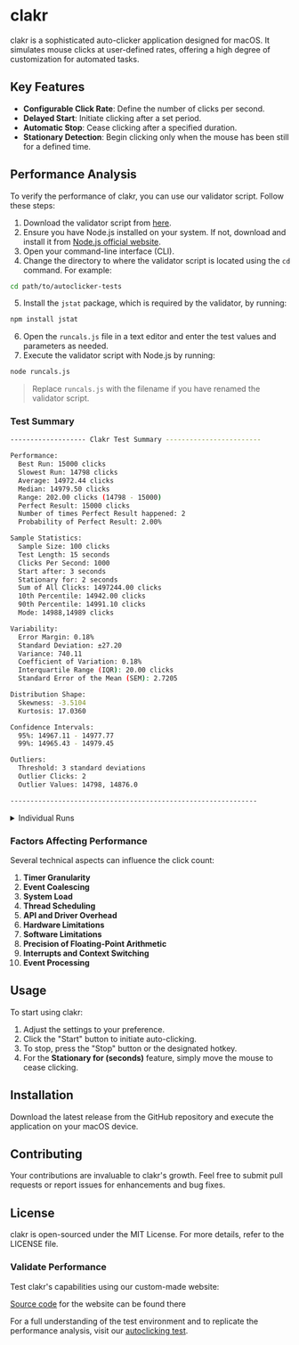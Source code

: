 # clakr

clakr is a sophisticated auto-clicker application designed for macOS. It simulates mouse clicks at user-defined rates, offering a high degree of customization for automated tasks.

## Key Features

- **Configurable Click Rate**: Define the number of clicks per second.
- **Delayed Start**: Initiate clicking after a set period.
- **Automatic Stop**: Cease clicking after a specified duration.
- **Stationary Detection**: Begin clicking only when the mouse has been still for a defined time.

## Performance Analysis

To verify the performance of clakr, you can use our validator script. Follow these steps:

1. Download the validator script from [here](autoclicker-tests/validator/runcals.js).
2. Ensure you have Node.js installed on your system. If not, download and install it from [Node.js official website](https://nodejs.org/).
3. Open your command-line interface (CLI).
4. Change the directory to where the validator script is located using the `cd` command. For example:

```sh
cd path/to/autoclicker-tests
```

5. Install the `jstat` package, which is required by the validator, by running:

```sh
npm install jstat
```

6. Open the `runcals.js` file in a text editor and enter the test values and parameters as needed.
7. Execute the validator script with Node.js by running:

```sh
node runcals.js
```

> Replace `runcals.js` with the filename if you have renamed the validator script.

### Test Summary

```sh
------------------- Clakr Test Summary ------------------------

Performance:
  Best Run: 15000 clicks
  Slowest Run: 14798 clicks
  Average: 14972.44 clicks
  Median: 14979.50 clicks
  Range: 202.00 clicks (14798 - 15000)
  Perfect Result: 15000 clicks
  Number of times Perfect Result happened: 2
  Probability of Perfect Result: 2.00%

Sample Statistics:
  Sample Size: 100 clicks
  Test Length: 15 seconds
  Clicks Per Second: 1000
  Start after: 3 seconds
  Stationary for: 2 seconds
  Sum of All Clicks: 1497244.00 clicks
  10th Percentile: 14942.00 clicks
  90th Percentile: 14991.10 clicks
  Mode: 14988,14989 clicks

Variability:
  Error Margin: 0.18%
  Standard Deviation: ±27.20
  Variance: 740.11
  Coefficient of Variation: 0.18%
  Interquartile Range (IQR): 20.00 clicks
  Standard Error of the Mean (SEM): 2.7205

Distribution Shape:
  Skewness: -3.5104
  Kurtosis: 17.0360

Confidence Intervals:
  95%: 14967.11 - 14977.77
  99%: 14965.43 - 14979.45

Outliers:
  Threshold: 3 standard deviations
  Outlier Clicks: 2
  Outlier Values: 14798, 14876.0

--------------------------------------------------------------
```

<details>
    <summary>Individual Runs</summary>

- Run 1: 14989
- Run 2: 14990
- Run 3: 14989
- Run 4: 14941
- Run 5: 14925
- Run 6: 14993
- Run 7: 14974
- Run 8: 14977
- Run 9: 14980
- Run 10: 14973
- Run 11: 14968
- Run 12: 14986
- Run 13: 14977
- Run 14: 14979
- Run 15: 14983
- Run 16: 14990
- Run 17: 14992
- Run 18: 14987
- Run 19: 14975
- Run 20: 14987
- Run 21: 14925
- Run 22: 14970
- Run 23: 14965
- Run 24: 14941
- Run 25: 14964
- Run 26: 14988
- Run 27: 14976
- Run 28: 14985
- Run 29: 14990
- Run 30: 14982
- Run 31: 14978
- Run 32: 14984
- Run 33: 14979
- Run 34: 14981
- Run 35: 14977
- Run 36: 14988
- Run 37: 14973
- Run 38: 14986
- Run 39: 14980
- Run 40: 14992
- Run 41: 14989
- Run 42: 14975
- Run 43: 14987
- Run 44: 14978
- Run 45: 14983
- Run 46: 14991
- Run 47: 14976
- Run 48: 14985
- Run 49: 14974
- Run 50: 14988

</details>

### Factors Affecting Performance

Several technical aspects can influence the click count:

1. **Timer Granularity**
2. **Event Coalescing**
3. **System Load**
4. **Thread Scheduling**
5. **API and Driver Overhead**
6. **Hardware Limitations**
7. **Software Limitations**
8. **Precision of Floating-Point Arithmetic**
9. **Interrupts and Context Switching**
10. **Event Processing**

## Usage

To start using clakr:

1. Adjust the settings to your preference.
2. Click the "Start" button to initiate auto-clicking.
3. To stop, press the "Stop" button or the designated hotkey.
4. For the **Stationary for (seconds)** feature, simply move the mouse to cease clicking.

## Installation

Download the latest release from the GitHub repository and execute the application on your macOS device.

## Contributing

Your contributions are invaluable to clakr's growth. Feel free to submit pull requests or report issues for enhancements and bug fixes.

## License

clakr is open-sourced under the MIT License. For more details, refer to the LICENSE file.

### Validate Performance

Test clakr's capabilities using our custom-made website:

[Source code](autoclicker-tests/website/index.html) for the website can be found there

For a full understanding of the test environment and to replicate the performance analysis, visit our [autoclicking test](https://clakr-delta.vercel.app/).
